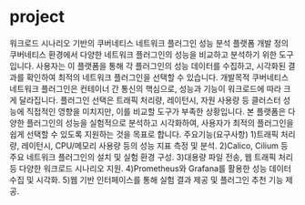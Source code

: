 # project
워크로드 시나리오 기반의 쿠버네티스 네트워크 플러그인 성능 분석 플랫폼 개발
정의 쿠버네티스 환경에서 다양한 네트워크 플러그인의 성능을 비교하고 분석하기 위한 도구입니다. 사용자는 이 플랫폼을 통해 각 플러그인의 성능 데이터를 수집하고, 시각화된 결과를 확인하여 최적의 네트워크 플러그인을 선택할 수 있습니다.
개발목적 쿠버네티스 네트워크 플러그인은 컨테이너 간 통신의 핵심으로, 성능과 기능이 워크로드에 따라 크게 달라집니다. 플러그인 선택은 트래픽 처리량, 레이턴시, 자원 사용량 등 클러스터 성능에 직접적인 영향을 미치지만, 이를 비교할 도구가 부족한 상황입니다. 본 플랫폼은 다양한 플러그인의 성능을 실험적으로 분석하고 시각화하여, 사용자가 최적의 플러그인을 쉽게 선택할 수 있도록 지원하는 것을 목표로 합니다.
주요기능(요구사항) 1)트래픽 처리량, 레이턴시, CPU/메모리 사용량 등의 성능 지표 측정 및 분석. 2)Calico, Cilium 등 주요 네트워크 플러그인의 설치 및 실험 환경 구성. 3)대용량 파일 전송, 웹 트래픽 처리 등 다양한 워크로드 시나리오 지원. 4)Prometheus와 Grafana를 활용한 성능 데이터 수집 및 시각화. 5)웹 기반 인터페이스를 통해 실험 결과 제공 및 플러그인 추천 기능 제공.
